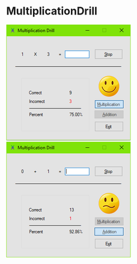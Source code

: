# MultiplicationDrill
![alt text](https://github.com/NicoGiuliani/MultiplicationDrill/blob/master/preview_1.png)
![alt text](https://github.com/NicoGiuliani/MultiplicationDrill/blob/master/preview_2.png)
